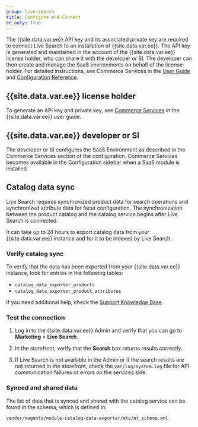 ```yaml
---
group: live-search
title: Configure and Connect
ee_only: True
---
```


The {{site.data.var.ee}} API key and its associated private key are required to connect Live Search to an installation of {{site.data.var.ee}}. The API key is generated and maintained in the account of the {{site.data.var.ee}} license holder, who can share it with the developer or SI. The developer can then create and manage the SaaS environments on behalf of the license-holder. For detailed instructions, see Commerce Services in the [User Guide](https://docs.magento.com/user-guide/system/saas.html) and [Configuration Reference](https://docs.magento.com/user-guide/configuration/services/saas.html).

## {{site.data.var.ee}} license holder

To generate an API key and private key, see [Commerce Services](https://docs.magento.com/user-guide/system/saas.html) in the {{site.data.var.ee}} user guide.

## {{site.data.var.ee}} developer or SI

The developer or SI configures the SaaS Environment as described in the Commerce Services section of the configuration. Commerce Services becomes available in the Configuration sidebar when a SaaS module is installed.

## Catalog data sync

Live Search requires synchronized product data for search operations and synchronized attribute data for facet configuration. The synchronization between the product catalog and the catalog service begins after Live Search is connected.

It can take up to 24 hours to export catalog data from your {{site.data.var.ee}} instance and for it to be indexed by Live Search.

### Verify catalog sync

To verify that the data has been exported from your {{site.data.var.ee}} instance, look for entries in the following tables:

-  `catalog_data_exporter_products`
-  `catalog_data_exporter_product_attributes`

If you need additional help, check the [Support Knowledge Base](https://support.magento.com/hc/en-us).

### Test the connection

1. Log in to the {{site.data.var.ee}} Admin and verify that you can go to **Marketing** > **Live Search**.

1. In the storefront, verify that the **Search** box returns results correctly.

1. If Live Search is not available in the Admin or if the search results are not returned in the storefront, check the `var/log/system.log` file for API communication failures or errors on the services side.

### Synced and shared data

The list of data that is synced and shared with the catalog service can be found in the schema, which is defined in:

`vendor/magento/module-catalog-data-exporter/etc/et_schema.xml`
